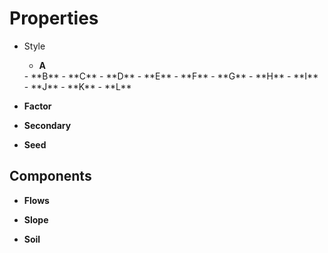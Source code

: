

# Properties

- Style
  - **A**  
  <desc>
  - **B**  
  <desc>
  - **C**  
  <desc>
  - **D**  
  <desc>
  - **E**  
  <desc>
  - **F**  
  <desc>
  - **G**  
  <desc>
  - **H**  
  <desc>
  - **I**  
  <desc>
  - **J**  
  <desc>
  - **K**  
  <desc>
  - **L**  
  <desc>
- **Factor**  
  
- **Secondary**  
  
- **Seed**  
  

## Components

- **Flows**  
  
- **Slope**  
  
- **Soil**  
  



